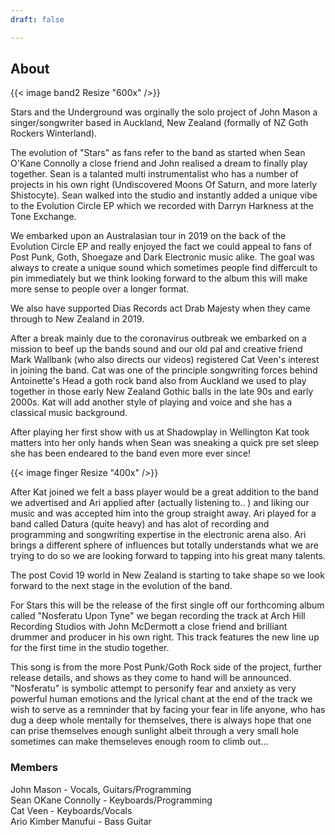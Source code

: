 ```yaml
---
draft: false

---
```


## About
{{< image band2 Resize "600x" />}}

Stars and the Underground was orginally the solo project of John Mason a singer/songwriter based in Auckland, New Zealand (formally of NZ Goth Rockers Winterland). 

The evolution of "Stars" as fans refer to the band as started when Sean O'Kane Connolly a close friend and John realised a dream to finally play together. Sean is a talanted multi instrumentalist who has a number of projects in his own right (Undiscovered Moons Of Saturn, and more laterly Shistocyte). Sean walked into the studio and instantly added a unique vibe to the Evolution Circle EP which we recorded with Darryn Harkness at the Tone Exchange.

We embarked upon an Australasian tour in 2019 on the back of the Evolution Circle EP and really enjoyed the fact we could appeal to fans of Post Punk, Goth, Shoegaze and Dark Electronic music alike. The goal was always to create a unique sound which sometimes people find differcult to pin immediately but we think looking forward to the album this will make more sense to people over a longer format. 

We also have supported Dias Records act Drab Majesty when they came through to New Zealand in 2019. 

After a break mainly due to the coronavirus outbreak we embarked on a mission to beef up the bands sound and our old pal and creative friend Mark Wallbank (who also directs our videos) registered Cat Veen's interest in joining the band. Cat was one of the principle songwriting forces behind Antoinette's Head a goth rock band also from Auckland we used to play together in those early New Zealand Gothic balls in the late 90s and early 2000s. Kat will add another style of playing and voice and she has a classical music background.

After playing her first show with us at Shadowplay in Wellington Kat took matters into her only hands when Sean was sneaking a quick pre set sleep she has been endeared to the band even more ever since!

{{< image finger Resize "400x" />}}

After Kat joined we felt a bass player would be a great addition to the band we advertised and Ari applied after (actually listening to.. ) and liking our music and was accepted him into the group straight away. Ari played for a band called Datura (quite heavy) and has alot of recording and programming and songwriting expertise in the electronic arena also. Ari brings a different sphere of influences but totally understands what we are trying to do so we are looking forward to tapping into his great many talents.


The post Covid 19 world in New Zealand is starting to take shape so we look forward to the next stage in the evolution of the band.

For Stars this will be the release of the first single off our forthcoming album called "Nosferatu Upon Tyne" we began recording the track
at Arch Hill Recording Studios with John McDermott a close friend and brilliant drummer and producer in his own right. This track features 
the new line up for the first time in the studio together.

This song is from the more Post Punk/Goth Rock side of the project, further release details, and shows as they come to hand will be announced. "Nosferatu" is symbolic attempt to personify fear and anxiety as very powerful human emotions and the lyrical chant at the end of the track we wish to serve as a remninder that by facing your fear in life anyone, who has dug a deep whole mentally for themselves, there is always hope that one can prise themselves enough sunlight albeit through a very small hole sometimes can make themseleves enough room to climb out...   

### Members
John Mason - Vocals, Guitars/Programming  
Sean OKane Connolly - Keyboards/Programming  
Cat Veen - Keyboards/Vocals   
Ario Kimber Manufui - Bass Guitar    


